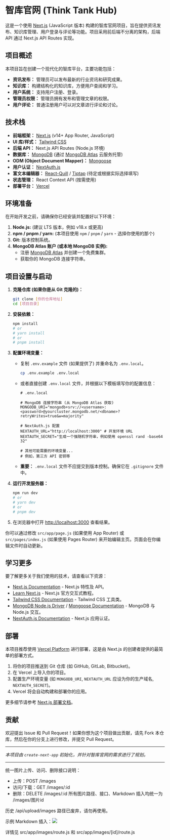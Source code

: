 # 智库官网 (Think Tank Hub)

这是一个使用 [Next.js](https://nextjs.org/) (JavaScript 版本) 构建的智库官网项目，旨在提供资讯发布、知识库管理、用户登录与评论等功能。项目采用前后端不分离的架构，后端 API 通过 Next.js API Routes 实现。

## 项目概述

本项目旨在创建一个现代化的智库平台，主要功能包括：

*   **资讯发布：** 管理员可以发布最新的行业资讯和研究成果。
*   **知识库：** 构建结构化的知识库，方便用户查阅和学习。
*   **用户系统：** 支持用户注册、登录。
*   **管理员权限：** 管理员拥有发布和管理文章的权限。
*   **用户评论：** 普通注册用户可以对文章进行评论和讨论。

## 技术栈

*   **前端框架：** [Next.js](https://nextjs.org/) (v14+ App Router, JavaScript)
*   **UI 库/样式：** [Tailwind CSS](https://tailwindcss.com/)
*   **后端 API：** Next.js API Routes (Node.js 环境)
*   **数据库：** [MongoDB](https://www.mongodb.com/) (通过 [MongoDB Atlas](https://www.mongodb.com/cloud/atlas) 云服务托管)
*   **ODM (Object Document Mapper)：** [Mongoose](https://mongoosejs.com/)
*   **用户认证：** [NextAuth.js](https://next-auth.js.org/)
*   **富文本编辑器：** [React-Quill](https://github.com/zenoamaro/react-quill) / [Tiptap](https://tiptap.dev/) (待定或根据实际选择填写)
*   **状态管理：** React Context API (按需使用)
*   **部署平台：** [Vercel](https://vercel.com/)

## 环境准备

在开始开发之前，请确保你已经安装并配置好以下环境：

1.  **Node.js:** (建议 LTS 版本，例如 v18.x 或更高)
2.  **npm / pnpm / yarn:** (本项目使用 `npm` / `pnpm` / `yarn` - 选择你使用的那个)
3.  **Git:** 版本控制系统。
4.  **MongoDB Atlas 账户 (或本地 MongoDB 实例):**
    *   注册 [MongoDB Atlas](https://www.mongodb.com/cloud/atlas) 并创建一个免费集群。
    *   获取你的 MongoDB 连接字符串。

## 项目设置与启动

1.  **克隆仓库 (如果你是从 Git 克隆的)：**
    ```bash
    git clone [你的仓库地址]
    cd [项目目录]
    ```

2.  **安装依赖：**
    ```bash
    npm install
    # or
    # yarn install
    # or
    # pnpm install
    ```

3.  **配置环境变量：**
    *   复制 `.env.example` 文件 (如果提供了) 并重命名为 `.env.local`。
        ```bash
        cp .env.example .env.local
        ```
    *   或者直接创建 `.env.local` 文件，并根据以下模板填写你的配置信息：
        ```env
        # .env.local

        # MongoDB 连接字符串 (从 MongoDB Atlas 获取)
        MONGODB_URI="mongodb+srv://<username>:<password>@yourcluster.mongodb.net/<dbname>?retryWrites=true&w=majority"

        # NextAuth.js 配置
        NEXTAUTH_URL="http://localhost:3000" # 开发环境 URL
        NEXTAUTH_SECRET="生成一个强随机字符串，例如使用 openssl rand -base64 32"

        # 其他可能需要的环境变量...
        # 例如，第三方 API 密钥等
        ```
    *   **重要：** `.env.local` 文件不应提交到版本控制。确保它在 `.gitignore` 文件中。

4.  **运行开发服务器：**
    ```bash
    npm run dev
    # or
    # yarn dev
    # or
    # pnpm dev
    ```

5.  在浏览器中打开 [http://localhost:3000](http://localhost:3000) 查看结果。

你可以通过修改 `src/app/page.js` (如果使用 App Router) 或 `src/pages/index.js` (如果使用 Pages Router) 来开始编辑主页。页面会在你编辑文件时自动更新。

## 学习更多

要了解更多关于我们使用的技术，请查看以下资源：

*   [Next.js Documentation](https://nextjs.org/docs) - Next.js 特性及 API。
*   [Learn Next.js](https://nextjs.org/learn) - Next.js 官方交互式教程。
*   [Tailwind CSS Documentation](https://tailwindcss.com/docs) - Tailwind CSS 工具类。
*   [MongoDB Node.js Driver](https://www.mongodb.com/docs/drivers/node/current/) / [Mongoose Documentation](https://mongoosejs.com/docs/guide.html) - MongoDB 与 Node.js 交互。
*   [NextAuth.js Documentation](https://next-auth.js.org/getting-started/introduction) - Next.js 应用认证。

## 部署

本项目推荐使用 [Vercel Platform](https://vercel.com/new?utm_medium=default-template&filter=next.js&utm_source=create-next-app&utm_campaign=create-next-app-readme) 进行部署，这是由 Next.js 的创建者提供的最简单的部署方式。

1.  将你的项目推送到 Git 仓库 (如 GitHub, GitLab, Bitbucket)。
2.  在 Vercel 上导入你的项目。
3.  配置生产环境变量 (如 `MONGODB_URI`, `NEXTAUTH_URL` 应设为你的生产域名, `NEXTAUTH_SECRET`)。
4.  Vercel 将会自动构建和部署你的应用。

更多细节请参考 [Next.js 部署文档](https://nextjs.org/docs/app/building-your-application/deploying)。

## 贡献

欢迎提出 Issue 和 Pull Request！如果你想为这个项目做出贡献，请先 Fork 本仓库，然后在你的分支上进行修改，并提交 Pull Request。

---

_本项目由 `create-next-app` 初始化，并针对智库官网的需求进行了规划。_

---

统一图片上传、访问、删除接口说明：
- 上传：POST /images
- 访问/下载：GET /images/:id
- 删除：DELETE /images/:id
所有图片路径、接口、Markdown 插入均统一为 /images/图片id

历史 /api/upload/images 路径已废弃，请勿再使用。

示例 Markdown 插入：![](/images/图片id)

详情见 src/app/images/route.js 和 src/app/images/[id]/route.js
